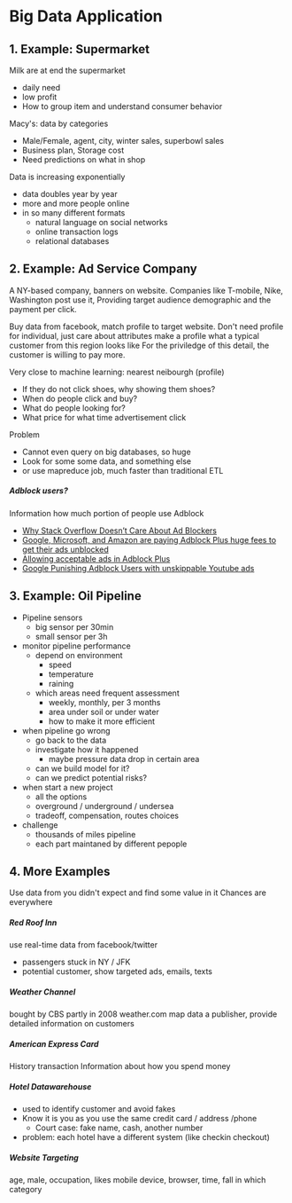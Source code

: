# Big Data Application


## 1. Example: Supermarket

Milk are at end the supermarket

- daily need 
- low profit
- How to group item and understand consumer behavior

Macy's: data by categories 

- Male/Female, agent, city, winter sales, superbowl sales
- Business plan, Storage cost
- Need predictions on what in shop

Data is increasing exponentially

- data doubles year by year
- more and more people online
- in so many different formats 
    + natural language on social networks
    + online transaction logs
    + relational databases


## 2. Example: Ad Service Company

A NY-based company, banners on website.
Companies like T-mobile, Nike, Washington post use it,
Providing target audience demographic and the payment per click.

Buy data from facebook, match profile to target website.
Don't need profile for individual, just care about attributes
make a profile what a typical customer from this region looks like
For the priviledge of this detail, the customer is willing to pay more.

Very close to machine learning: nearest neibourgh (profile)

- If they do not click shoes, why showing them shoes?
- When do people click and buy?
- What do people looking for?
- What price for what time advertisement click

Problem

- Cannot even query on big databases, so huge
- Look for some some data, and something else
- or use mapreduce job, much faster than traditional ETL

##### Adblock users?

Information how much portion of people use Adblock

- [Why Stack Overflow Doesn’t Care About Ad Blockers](https://blog.stackoverflow.com/2016/02/why-stack-overflow-doesnt-care-about-ad-blockers/)
- [Google, Microsoft, and Amazon are paying Adblock Plus huge fees to get their ads unblocked](http://www.businessinsider.com/google-microsoft-amazon-taboola-pay-adblock-plus-to-stop-blocking-their-ads-2015-2)
- [Allowing acceptable ads in Adblock Plus](https://adblockplus.org/acceptable-ads)
- [Google Punishing Adblock Users with unskippable Youtube ads](http://www.geek.com/apps/google-starts-punishing-adblock-users-with-unskippable-youtube-video-ads-1633305/)

## 3. Example: Oil Pipeline

- Pipeline sensors
    + big sensor per 30min
    + small sensor per 3h
- monitor pipeline performance
    + depend on environment
        * speed
        * temperature
        * raining
    + which areas need frequent assessment
        * weekly, monthly, per 3 months
        * area under soil or under water
        * how to make it more efficient
- when pipeline go wrong
    + go back to the data
    + investigate how it happened
        * maybe pressure data drop in certain area
    + can we build model for it?
    + can we predict potential risks?
- when start a new project
    + all the options
    + overground / underground / undersea
    + tradeoff, compensation, routes choices
- challenge
    + thousands of miles pipeline
    + each part maintaned by different pepople




## 4. More Examples
Use data from you didn't expect and find some value in it
Chances are everywhere

##### Red Roof Inn
use real-time data from facebook/twitter 
- passengers stuck in NY / JFK
- potential customer, show targeted ads, emails, texts

##### Weather Channel
bought by CBS partly in 2008
weather.com map data
a publisher, provide detailed information on customers

##### American Express Card
History transaction 
Information about how you spend money


##### Hotel Datawarehouse
- used to identify customer and avoid fakes
- Know it is you as you use the same credit card / address /phone
    + Court case: fake name, cash, another number
- problem: each hotel have a different system (like checkin checkout)

##### Website Targeting
age, male, occupation, likes
mobile device, browser, time, fall in which category
